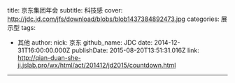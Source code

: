title: 京东集团年会
subtitle: 科技感
cover: http://jdc.jd.com/jfs/download/blobs/blob1437384892473.jpg
categories: 展示型
tags:
  - 其他
author:
  nick: 京东
  github_name: JDC
date: 2014-12-31T16:00:00.000Z
publishDate: 2015-08-20T13:51:31.016Z
link: http://qian-duan-she-ji.jslab.pro/wx/html/act/201412/jd2015/countdown.html
---
